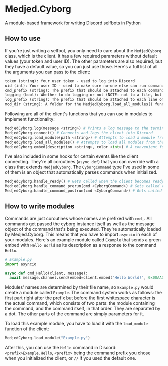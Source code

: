# Medjed.Cyborg
A module-based framework for writing Discord selfbots in Python
## How to use
If you're just writing a selfbot, you only need to care about the `MedjedCyborg` class, which is the client. It has a few required parameters without default values (your token and user ID). The other parameters are also required, but they have a default value, so you can just use those. Here's a full list of all the arguments you can pass to the client:
```md
token (string): Your user token - used to log into Discord
uid (int): Your user ID - used to make sure no-one else can run commands
cmd_prefix (string): The prefix that should be attached to each command you want to run in Discord
logging (bool): Whether to do logging or not (NOTE: not to a file, but the terminal)
log_prefix (string): The prefix that should be attached to each line of Medjed.Cyborg's log output
mod_dir (string): A folder for the MedjedCyborg.load_all_modules() function
```
Following are all of the client's functions that you can use in modules to implement functionality:
```py
MedjedCyborg.log(message <string>) # Prints a log message to the terminal screen
MedjedCyborg.connect() # Connects and logs the client into Discord
MedjedCyborg.load_module(path <string>) # Attempts to load a module from the provided full path
MedjedCyborg.load_all_modules() # Attempts to load all modules from the directory given to the client with the mod_dir parameter
MedjedCyborg.embed(description <string>, color <int>) # A convenient function for creating text-only embeds
```
I've also included in some hooks for certain events like the client connecting. They're all coroutines (`async def`) that you can override with a class that extends `MedjedCyborg`. The `CyborgCommand` type I've used in some of them is an object that automatically parses commands when initialized.
```py
MedjedCyborg.handle_ready() # Gets called when the client becomes ready (AKA has connected and logged in)
MedjedCyborg.handle_command_prerun(cmd <CyborgCommand>) # Gets called right after a command has been parsed, but not yet called
MedjedCyborg.handle_command_postrun(cmd <CyborgCommand>) # Gets called right after a command has finished executing, whether it errored or not.
```
## How to write modules
Commands are just coroutines whose names are prefixed with `cmd_`. All commands get passed the cyborg instance itself as well as the message object of the command that's being executed. They're automatically loaded by Medjed.Cyborg. This means that you have to import `asyncio` in each of your modules. Here's an example module called `Example` that sends a green embed with `Hello World` as its description as a response to the command `Hello`.
```py
# Example.py
import asyncio

async def cmd_Hello(client, message):
  await message.channel.send(embed=client.embed("Hello World!", 0x00AA00))
```
Modules' names are determined by their file name, so `Example.py` would create a module called `Example`. The command system works as follows: the first part right after the prefix but before the first whitespace character is the actual command, which consists of two parts: the module containing the command, and the command itself, in that order. They are separated by a dot. The other parts of the command are simply parameters for it.

To load this example module, you have to load it with the `load_module` function of the client:
```py
MedjedCyborg.load_module("Example.py")
```
After this, you can use the `Hello` command in Discord: `<prefix>Example.Hello`, `<prefix>` being the command prefix you chose when you initialized the client, or `//` if you used the default one.

